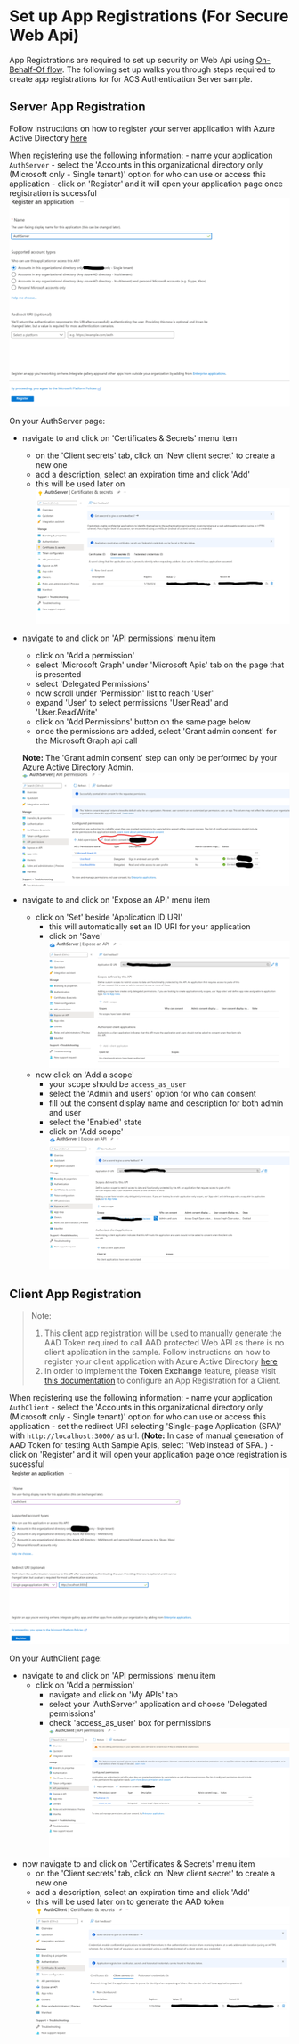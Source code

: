 # Set up App Registrations (For Secure Web Api)
App Registrations are required to set up security on Web Api using [On-Behalf-Of flow](https://docs.microsoft.com/en-us/azure/active-directory/develop/v2-oauth2-on-behalf-of-flow). The following set up walks you through steps required to create app registrations for for ACS Authentication Server sample.

## Server App Registration
Follow instructions on how to register your server application with Azure Active Directory [here](https://docs.microsoft.com/azure/active-directory/develop/quickstart-register-app)

When registering use the following information:
    - name your application `AuthServer`
    - select the 'Accounts in this organizational directory only (Microsoft only - Single tenant)' option for who can use or access this application
    - click on 'Register' and it will open your application page once registration is sucessful
    ![Diagram](../images/register-server-app.png)

On your AuthServer page:
  - navigate to and click on 'Certificates & Secrets' menu item
    - on the 'Client secrets' tab, click on 'New client secret' to create a new one
    - add a description, select an expiration time and click 'Add'
    - this will be used later on
    ![Diagram](../images/create_client_secrets_server_app.png)
  - navigate to and click on 'API permissions' menu item
    - click on 'Add a permission'
    - select 'Microsoft Graph' under 'Microsoft Apis' tab on the page that is presented
    - select 'Delegated Permissions'
    - now scroll under 'Permission' list to reach 'User'
    - expand 'User' to select permissions 'User.Read' and 'User.ReadWrite'
    - click on 'Add Permissions' button on the same page below
    - once the permissions are added, select 'Grant admin consent' for the Microsoft Graph api call
    
    **Note:** The 'Grant admin consent' step can only be performed by your Azure Active Directory Admin.
    ![Diagram](../images/add_graph_api_permissions_server_app.png)
  - navigate to and click on 'Expose an API' menu item
    - click on 'Set' beside 'Application ID URI'
      - this will automatically set an ID URI for your application
      - click on 'Save'
      ![Diagram](../images/set_application_id_uri_server_app.png)
    - now click on 'Add a scope'
      - your scope should be `access_as_user`
      - select the 'Admin and users' option for who can consent
      - fill out the consent display name and description for both admin and user
      - select the 'Enabled' state
      - click on 'Add scope'
      ![Diagram](../images/add_exposed_api_scope_server_app.png)

## Client App Registration

> Note:
>
> 1. This client app registration will be used to manually generate the AAD Token required to call AAD protected Web API as there is no client application in the sample. Follow instructions on how to register your client application with Azure Active Directory [here](https://docs.microsoft.com/azure/active-directory/develop/quickstart-register-app)
> 2. In order to implement the **Token Exchange** feature, please visit [this documentation](https://docs.microsoft.com/azure/communication-services/quickstarts/manage-teams-identity?pivots=programming-language-javascript#administrator-actions) to configure an App Registration for a Client.

When registering use the following information:
    - name your application `AuthClient`
        - select the 'Accounts in this organizational directory only (Microsoft only - Single tenant)' option for who can use or access this application
        - set the redirect URI selecting 'Single-page Application (SPA)' with `http://localhost:3000/` as url.  (**Note:** In case of manual generation of AAD Token for testing Auth Sample Apis, select 'Web'instead of SPA. )
        - click on 'Register' and it will open your application page once registration is sucessful
        ![Diagram](../images/register-client-app.png)

On your AuthClient page:
  - navigate to and click on 'API permissions' menu item
    - click on 'Add a permission'
      - navigate and click on 'My APIs' tab
      - select your 'AuthServer' application and choose 'Delegated permissions'
      - check 'access_as_user' box for permissions
      ![Diagram](../images/set_api_permissions_client_app.png)
  - now navigate to and click on 'Certificates & Secrets' menu item
    - on the 'Client secrets' tab, click on 'New client secret' to create a new one
    - add a description, select an expiration time and click 'Add'
    - this will be used later on to generate the AAD token
    ![Diagram](../images/create_client_secrets_client_app.png)
